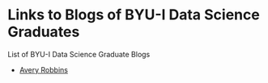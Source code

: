 # Links to Blogs of BYU-I Data Science Graduates

List of BYU-I Data Science Graduate Blogs

- [Avery Robbins](https://codingwithavery.com/)
